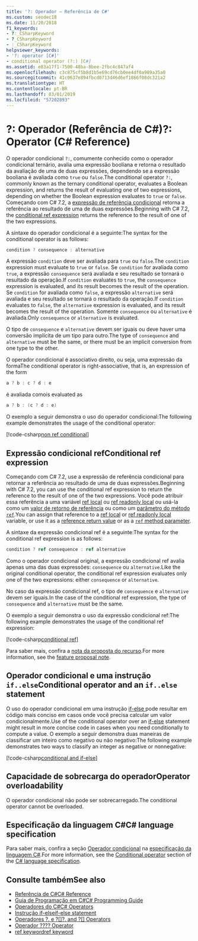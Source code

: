 ```yaml
---
title: '?: Operador – Referência de C#'
ms.custom: seodec18
ms.date: 11/20/2018
f1_keywords:
- ?:_CSharpKeyword
- ?_CSharpKeyword
- :_CSharpKeyword
helpviewer_keywords:
- '?: operator [C#]'
- conditional operator (?:) [C#]
ms.assetid: e83a17f1-7500-48ba-8bee-2fbc4c847af4
ms.openlocfilehash: c3c875cf5b8d1b5e69cd76cb0ee4df0a989a35a0
ms.sourcegitcommit: 41c0637e894fbcd0713d46d6ef1866f08dc321a2
ms.translationtype: HT
ms.contentlocale: pt-BR
ms.lasthandoff: 03/01/2019
ms.locfileid: "57202893"
---
```

# <a name="-operator-c-reference"></a><span data-ttu-id="e5508-102">?: Operador (Referência de C#)</span><span class="sxs-lookup"><span data-stu-id="e5508-102">?: Operator (C# Reference)</span></span>

<span data-ttu-id="e5508-103">O operador condicional `?:`, comumente conhecido como o operador condicional ternário, avalia uma expressão booliana e retorna o resultado da avaliação de uma de duas expressões, dependendo se a expressão booliana é avaliada como `true` ou `false`.</span><span class="sxs-lookup"><span data-stu-id="e5508-103">The conditional operator `?:`, commonly known as the ternary conditional operator, evaluates a Boolean expression, and returns the result of evaluating one of two expressions, depending on whether the Boolean expression evaluates to `true` or `false`.</span></span> <span data-ttu-id="e5508-104">Começando com C# 7.2, a [expressão de referência condicional](#conditional-ref-expression) retorna a referência ao resultado de uma de duas expressões.</span><span class="sxs-lookup"><span data-stu-id="e5508-104">Beginning with C# 7.2, the [conditional ref expression](#conditional-ref-expression) returns the reference to the result of one of the two expressions.</span></span>

<span data-ttu-id="e5508-105">A sintaxe do operador condicional é a seguinte:</span><span class="sxs-lookup"><span data-stu-id="e5508-105">The syntax for the conditional operator is as follows:</span></span>

```csharp
condition ? consequence : alternative
```

<span data-ttu-id="e5508-106">A expressão `condition` deve ser avaliada para `true` ou `false`.</span><span class="sxs-lookup"><span data-stu-id="e5508-106">The `condition` expression must evaluate to `true` or `false`.</span></span> <span data-ttu-id="e5508-107">Se `condition` for avaliada como `true`, a expressão `consequence` será avaliada e seu resultado se tornará o resultado da operação.</span><span class="sxs-lookup"><span data-stu-id="e5508-107">If `condition` evaluates to `true`, the `consequence` expression is evaluated, and its result becomes the result of the operation.</span></span> <span data-ttu-id="e5508-108">Se `condition` for avaliada como `false`, a expressão `alternative` será avaliada e seu resultado se tornará o resultado da operação.</span><span class="sxs-lookup"><span data-stu-id="e5508-108">If `condition` evaluates to `false`, the `alternative` expression is evaluated, and its result becomes the result of the operation.</span></span> <span data-ttu-id="e5508-109">Somente `consequence` ou `alternative` é avaliada.</span><span class="sxs-lookup"><span data-stu-id="e5508-109">Only `consequence` or `alternative` is evaluated.</span></span>

<span data-ttu-id="e5508-110">O tipo de `consequence` e `alternative` devem ser iguais ou deve haver uma conversão implícita de um tipo para outro.</span><span class="sxs-lookup"><span data-stu-id="e5508-110">The type of `consequence` and `alternative` must be the same, or there must be an implicit conversion from one type to the other.</span></span>

<span data-ttu-id="e5508-111">O operador condicional é associativo direito, ou seja, uma expressão da forma</span><span class="sxs-lookup"><span data-stu-id="e5508-111">The conditional operator is right-associative, that is, an expression of the form</span></span>

```csharp
a ? b : c ? d : e
```

<span data-ttu-id="e5508-112">é avaliada como</span><span class="sxs-lookup"><span data-stu-id="e5508-112">is evaluated as</span></span>

```csharp
a ? b : (c ? d : e)
```

<span data-ttu-id="e5508-113">O exemplo a seguir demonstra o uso do operador condicional:</span><span class="sxs-lookup"><span data-stu-id="e5508-113">The following example demonstrates the usage of the conditional operator:</span></span>

[!code-csharp[non ref conditional](~/samples/snippets/csharp/language-reference/operators/ConditionalExamples.cs#ConditionalValue)]

## <a name="conditional-ref-expression"></a><span data-ttu-id="e5508-114">Expressão condicional ref</span><span class="sxs-lookup"><span data-stu-id="e5508-114">Conditional ref expression</span></span>

<span data-ttu-id="e5508-115">Começando com C# 7.2, use a expressão de referência condicional para retornar a referência ao resultado de uma de duas expressões.</span><span class="sxs-lookup"><span data-stu-id="e5508-115">Beginning with C# 7.2, you can use the conditional ref expression to return the reference to the result of one of the two expressions.</span></span> <span data-ttu-id="e5508-116">Você pode atribuir essa referência a uma variável [ref local](../keywords/ref.md#ref-locals) ou [ref readonly local](../keywords/ref.md#ref-readonly-locals) ou usá-la como um [valor de retorno de referência](../keywords/ref.md#reference-return-values) ou como um [parâmetro do método `ref`](../keywords/ref.md#passing-an-argument-by-reference).</span><span class="sxs-lookup"><span data-stu-id="e5508-116">You can assign that reference to a [ref local](../keywords/ref.md#ref-locals) or [ref readonly local](../keywords/ref.md#ref-readonly-locals) variable, or use it as a [reference return value](../keywords/ref.md#reference-return-values) or as a [`ref` method parameter](../keywords/ref.md#passing-an-argument-by-reference).</span></span>

<span data-ttu-id="e5508-117">A sintaxe da expressão condicional ref é a seguinte:</span><span class="sxs-lookup"><span data-stu-id="e5508-117">The syntax for the conditional ref expression is as follows:</span></span>

```csharp
condition ? ref consequence : ref alternative
```

<span data-ttu-id="e5508-118">Como o operador condicional original, a expressão condicional ref avalia apenas uma das duas expressões: `consequence` ou `alternative`.</span><span class="sxs-lookup"><span data-stu-id="e5508-118">Like the original conditional operator, the conditional ref expression evaluates only one of the two expressions: either `consequence` or `alternative`.</span></span>

<span data-ttu-id="e5508-119">No caso da expressão condicional ref, o tipo de `consequence` e `alternative` devem ser iguais.</span><span class="sxs-lookup"><span data-stu-id="e5508-119">In the case of the conditional ref expression, the type of `consequence` and `alternative` must be the same.</span></span>

<span data-ttu-id="e5508-120">O exemplo a seguir demonstra o uso da expressão condicional ref:</span><span class="sxs-lookup"><span data-stu-id="e5508-120">The following example demonstrates the usage of the conditional ref expression:</span></span>

[!code-csharp[conditional ref](~/samples/snippets/csharp/language-reference/operators/ConditionalExamples.cs#ConditionalRef)]

<span data-ttu-id="e5508-121">Para saber mais, confira a [nota da proposta do recurso](https://github.com/dotnet/csharplang/blob/master/proposals/csharp-7.2/conditional-ref.md).</span><span class="sxs-lookup"><span data-stu-id="e5508-121">For more information, see the [feature proposal note](https://github.com/dotnet/csharplang/blob/master/proposals/csharp-7.2/conditional-ref.md).</span></span>

## <a name="conditional-operator-and-an-ifelse-statement"></a><span data-ttu-id="e5508-122">Operador condicional e uma instrução `if..else`</span><span class="sxs-lookup"><span data-stu-id="e5508-122">Conditional operator and an `if..else` statement</span></span>

<span data-ttu-id="e5508-123">O uso do operador condicional em uma instrução [ if-else ](../keywords/if-else.md) pode resultar em código mais conciso em casos onde você precisa calcular um valor condicionalmente.</span><span class="sxs-lookup"><span data-stu-id="e5508-123">Use of the conditional operator over an [if-else](../keywords/if-else.md) statement might result in more concise code in cases when you need conditionally to compute a value.</span></span> <span data-ttu-id="e5508-124">O exemplo a seguir demonstra duas maneiras de classificar um inteiro como negativo ou não negativo:</span><span class="sxs-lookup"><span data-stu-id="e5508-124">The following example demonstrates two ways to classify an integer as negative or nonnegative:</span></span>

[!code-csharp[conditional and if-else](~/samples/snippets/csharp/language-reference/operators/ConditionalExamples.cs#CompareWithIf)]

## <a name="operator-overloadability"></a><span data-ttu-id="e5508-125">Capacidade de sobrecarga do operador</span><span class="sxs-lookup"><span data-stu-id="e5508-125">Operator overloadability</span></span>

<span data-ttu-id="e5508-126">O operador condicional não pode ser sobrecarregado.</span><span class="sxs-lookup"><span data-stu-id="e5508-126">The conditional operator cannot be overloaded.</span></span>

## <a name="c-language-specification"></a><span data-ttu-id="e5508-127">Especificação da linguagem C#</span><span class="sxs-lookup"><span data-stu-id="e5508-127">C# language specification</span></span>

<span data-ttu-id="e5508-128">Para saber mais, confira a seção [Operador condicional](~/_csharplang/spec/expressions.md#conditional-operator) na [especificação da linguagem C#](../language-specification/index.md).</span><span class="sxs-lookup"><span data-stu-id="e5508-128">For more information, see the [Conditional operator](~/_csharplang/spec/expressions.md#conditional-operator) section of the [C# language specification](../language-specification/index.md).</span></span>

## <a name="see-also"></a><span data-ttu-id="e5508-129">Consulte também</span><span class="sxs-lookup"><span data-stu-id="e5508-129">See also</span></span>

- [<span data-ttu-id="e5508-130">Referência de C#</span><span class="sxs-lookup"><span data-stu-id="e5508-130">C# Reference</span></span>](../index.md)
- [<span data-ttu-id="e5508-131">Guia de Programação em C#</span><span class="sxs-lookup"><span data-stu-id="e5508-131">C# Programming Guide</span></span>](../../programming-guide/index.md)
- [<span data-ttu-id="e5508-132">Operadores do C#</span><span class="sxs-lookup"><span data-stu-id="e5508-132">C# Operators</span></span>](index.md)
- [<span data-ttu-id="e5508-133">Instrução if-else</span><span class="sxs-lookup"><span data-stu-id="e5508-133">if-else statement</span></span>](../keywords/if-else.md)
- <span data-ttu-id="e5508-134">[Operadores ?. e ?[]](null-conditional-operators.md)</span><span class="sxs-lookup"><span data-stu-id="e5508-134">[?. and ?[] Operators](null-conditional-operators.md)</span></span>
- [<span data-ttu-id="e5508-135">Operador ??</span><span class="sxs-lookup"><span data-stu-id="e5508-135">?? Operator</span></span>](null-coalescing-operator.md)
- [<span data-ttu-id="e5508-136">ref keyword</span><span class="sxs-lookup"><span data-stu-id="e5508-136">ref keyword</span></span>](../keywords/ref.md)
